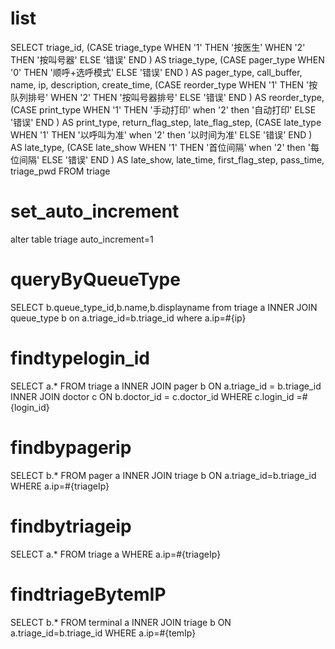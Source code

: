 list
===
SELECT
	triage_id,
	(CASE triage_type WHEN '1' THEN '按医生' WHEN '2' THEN '按叫号器' ELSE '错误' END ) AS triage_type,
	(CASE pager_type WHEN '0' THEN '顺呼+选呼模式' ELSE '错误' END ) AS pager_type,
	call_buffer,
	name,
	ip,
	description,
	create_time,
	(CASE reorder_type WHEN '1' THEN '按队列排号' WHEN '2' THEN '按叫号器排号' ELSE '错误' END ) AS reorder_type,
	(CASE print_type WHEN '1' THEN '手动打印'  when '2' then '自动打印' ELSE '错误' END ) AS print_type,
	return_flag_step,
	late_flag_step,
	(CASE late_type WHEN '1' THEN '以呼叫为准'  when '2' then '以时间为准' ELSE '错误' END ) AS late_type,
	(CASE late_show WHEN '1' THEN '首位间隔'  when '2' then '每位间隔' ELSE '错误' END ) AS late_show,
	late_time,
	first_flag_step,
	pass_time,
	triage_pwd
FROM
	triage

set_auto_increment
===
alter table triage auto_increment=1

queryByQueueType
===
SELECT b.queue_type_id,b.name,b.displayname from triage a INNER JOIN queue_type b on a.triage_id=b.triage_id where a.ip=#{ip}

findtypelogin_id
===
SELECT
	a.*
FROM
	triage a
INNER JOIN pager b ON a.triage_id = b.triage_id
INNER JOIN doctor c ON b.doctor_id = c.doctor_id
WHERE
	c.login_id =#{login_id}
	
findbypagerip	
===
SELECT b.* FROM pager a INNER JOIN triage b ON a.triage_id=b.triage_id WHERE a.ip=#{triageIp}

findbytriageip	
===
SELECT a.* FROM triage a WHERE a.ip=#{triageIp}

findtriageBytemIP
===
SELECT b.* FROM terminal a INNER JOIN triage b ON a.triage_id=b.triage_id WHERE a.ip=#{temIp}
